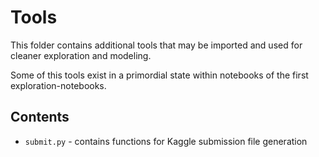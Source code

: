 # Tools

This folder contains additional tools that may be imported and used for cleaner exploration and modeling.  

Some of this tools exist in a primordial state within notebooks of the first exploration-notebooks.  

## Contents

* `submit.py` - contains functions for Kaggle submission file generation  

